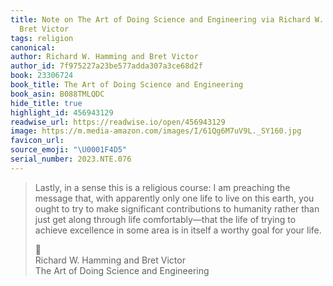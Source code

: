 ```yaml
---
title: Note on The Art of Doing Science and Engineering via Richard W. Hamming and
  Bret Victor
tags: religion
canonical:
author: Richard W. Hamming and Bret Victor
author_id: 7f975227a23be577adda307a3ce68d2f
book: 23306724
book_title: The Art of Doing Science and Engineering
book_asin: B088TMLQDC
hide_title: true
highlight_id: 456943129
readwise_url: https://readwise.io/open/456943129
image: https://m.media-amazon.com/images/I/61Qg6M7uV9L._SY160.jpg
favicon_url:
source_emoji: "\U0001F4D5"
serial_number: 2023.NTE.076
---
```

> Lastly, in a sense this is a religious course: I am preaching the message that, with apparently only one life to live on this earth, you ought to try to make significant contributions to humanity rather than just get along through life comfortably—that the life of trying to achieve excellence in some area is in itself a worthy goal for your life.
> <div class="quoteback-footer"><div class="quoteback-avatar"><span class="mini-emoji"> 📕</span></div><div class="quoteback-metadata"><div class="metadata-inner"><span style="display:none">FROM:</span><div aria-label="Richard W. Hamming and Bret Victor" class="quoteback-author"> Richard W. Hamming and Bret Victor</div><div aria-label="The Art of Doing Science and Engineering" class="quoteback-title"> The Art of Doing Science and Engineering</div></div></div></div>